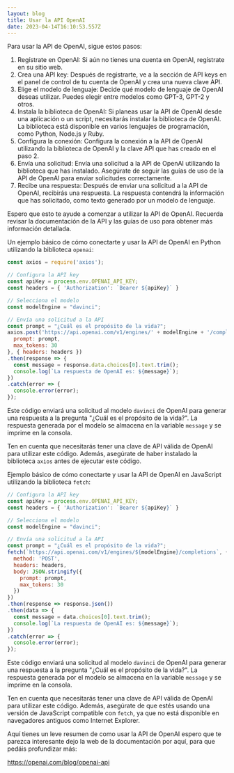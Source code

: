 ```yaml
---
layout: blog
title: Usar la API OpenAI
date: 2023-04-14T16:10:53.557Z
---
```

<!--StartFragment-->

Para usar la API de OpenAI, sigue estos pasos:

1. Regístrate en OpenAI: Si aún no tienes una cuenta en OpenAI, regístrate en su sitio web.
2. Crea una API key: Después de registrarte, ve a la sección de API keys en el panel de control de tu cuenta de OpenAI y crea una nueva clave API.
3. Elige el modelo de lenguaje: Decide qué modelo de lenguaje de OpenAI deseas utilizar. Puedes elegir entre modelos como GPT-3, GPT-2 y otros.
4. Instala la biblioteca de OpenAI: Si planeas usar la API de OpenAI desde una aplicación o un script, necesitarás instalar la biblioteca de OpenAI. La biblioteca está disponible en varios lenguajes de programación, como Python, Node.js y Ruby.
5. Configura la conexión: Configura la conexión a la API de OpenAI utilizando la biblioteca de OpenAI y la clave API que has creado en el paso 2.
6. Envía una solicitud: Envía una solicitud a la API de OpenAI utilizando la biblioteca que has instalado. Asegúrate de seguir las guías de uso de la API de OpenAI para enviar solicitudes correctamente.
7. Recibe una respuesta: Después de enviar una solicitud a la API de OpenAI, recibirás una respuesta. La respuesta contendrá la información que has solicitado, como texto generado por un modelo de lenguaje.

Espero que esto te ayude a comenzar a utilizar la API de OpenAI. Recuerda revisar la documentación de la API y las guías de uso para obtener más información detallada.

<!--EndFragment-->

<!--StartFragment-->

Un ejemplo básico de cómo conectarte y usar la API de OpenAI en Python utilizando la biblioteca `openai`:

```javascript
const axios = require('axios');

// Configura la API key
const apiKey = process.env.OPENAI_API_KEY;
const headers = { 'Authorization': `Bearer ${apiKey}` }

// Selecciona el modelo
const modelEngine = "davinci";

// Envía una solicitud a la API
const prompt = "¿Cuál es el propósito de la vida?";
axios.post('https://api.openai.com/v1/engines/' + modelEngine + '/completions', {
  prompt: prompt,
  max_tokens: 30
}, { headers: headers })
.then(response => {
  const message = response.data.choices[0].text.trim();
  console.log(`La respuesta de OpenAI es: ${message}`);
})
.catch(error => {
  console.error(error);
});

```

<!--StartFragment-->

Este código enviará una solicitud al modelo `davinci` de OpenAI para generar una respuesta a la pregunta "¿Cuál es el propósito de la vida?". La respuesta generada por el modelo se almacena en la variable `message` y se imprime en la consola.

Ten en cuenta que necesitarás tener una clave de API válida de OpenAI para utilizar este código. Además, asegúrate de haber instalado la biblioteca `axios` antes de ejecutar este código.

<!--EndFragment-->

<!--StartFragment-->

Ejemplo básico de cómo conectarte y usar la API de OpenAI en JavaScript utilizando la biblioteca `fetch`:

```javascript
// Configura la API key
const apiKey = process.env.OPENAI_API_KEY;
const headers = { 'Authorization': `Bearer ${apiKey}` }

// Selecciona el modelo
const modelEngine = "davinci";

// Envía una solicitud a la API
const prompt = "¿Cuál es el propósito de la vida?";
fetch(`https://api.openai.com/v1/engines/${modelEngine}/completions`, {
  method: 'POST',
  headers: headers,
  body: JSON.stringify({
    prompt: prompt,
    max_tokens: 30
  })
})
.then(response => response.json())
.then(data => {
  const message = data.choices[0].text.trim();
  console.log(`La respuesta de OpenAI es: ${message}`);
})
.catch(error => {
  console.error(error);
});

```

<!--EndFragment-->

<!--StartFragment-->

Este código enviará una solicitud al modelo `davinci` de OpenAI para generar una respuesta a la pregunta "¿Cuál es el propósito de la vida?". La respuesta generada por el modelo se almacena en la variable `message` y se imprime en la consola.

Ten en cuenta que necesitarás tener una clave de API válida de OpenAI para utilizar este código. Además, asegúrate de que estés usando una versión de JavaScript compatible con `fetch`, ya que no está disponible en navegadores antiguos como Internet Explorer.

<!--EndFragment-->

<!--StartFragment-->

Aquí tienes un leve resumen de como usar la API de OpenAI espero que te parezca interesante dejo la web de la documentación por aquí, para que pedáis profundizar más:

https://openai.com/blog/openai-api

<!--EndFragment-->

<!--EndFragment-->